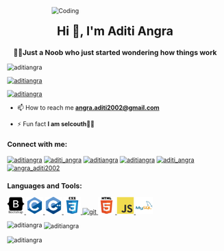 <img align="right" alt="Coding" width="400" src="https://camo.githubusercontent.com/6607041227d81f650340ff070cc2843518acad359b57e5bb054a9fb7127aa041/68747470733a2f2f63646e2e6472696262626c652e636f6d2f75736572732f323634363432332f73637265656e73686f74732f353530373139362f636f6d70757465722e676966" data-canonical-src="https://cdn.dribbble.com/users/2646423/screenshots/5507196/computer.gif" style="max-width: 100%;">
<h1 align="center">Hi 👋, I'm Aditi Angra</h1>
<h3 align="center">👩🏻Just a Noob who just started wondering how things work</h3>

<p align="left"> <img src="https://komarev.com/ghpvc/?username=aditiangra&label=Profile%20views&color=0e75b6&style=flat" alt="aditiangra" /> </p>

<p align="left"> <a href="https://github.com/ryo-ma/github-profile-trophy"><img src="https://github-profile-trophy.vercel.app/?username=aditiangra" alt="aditiangra" /></a> </p>

<p align="left"> <a href="https://twitter.com/aditiangra" target="blank"><img src="https://img.shields.io/twitter/follow/angraaditi?logo=twitter&style=for-the-badge" alt="aditiangra" /></a> </p>

- 📫 How to reach me **angra.aditi2002@gmail.com**

- ⚡ Fun fact **I am selcouth👸🏻**

<h3 align="left">Connect with me:</h3>
<p align="left">
<a href="https://codepen.io/aditiangra" target="blank"><img align="center" src="https://raw.githubusercontent.com/rahuldkjain/github-profile-readme-generator/master/src/images/icons/Social/codepen.svg" alt="aditiangra" height="30" width="40" /></a>
  <a href="https://instagram.com/aditi_angra_007" target="blank"><img align="center" src="https://raw.githubusercontent.com/rahuldkjain/github-profile-readme-generator/master/src/images/icons/Social/instagram.svg" alt="aditi_angra" height="30" width="40" /></a>
<a href="https://twitter.com/aditiangra" target="blank"><img align="center" src="https://raw.githubusercontent.com/rahuldkjain/github-profile-readme-generator/master/src/images/icons/Social/twitter.svg" alt="aditiangra" height="30" width="40" /></a>
<a href="https://linkedin.com/in/aditiangra" target="blank"><img align="center" src="https://raw.githubusercontent.com/rahuldkjain/github-profile-readme-generator/master/src/images/icons/Social/linked-in-alt.svg" alt="aditiangra" height="30" width="40" /></a>
<a href="https://www.codechef.com/users/aditi_angra" target="blank"><img align="center" src="https://cdn.jsdelivr.net/npm/simple-icons@3.1.0/icons/codechef.svg" alt="aditi_angra" height="30" width="40" /></a>
<a href="https://www.hackerrank.com/angra_aditi2002" target="blank"><img align="center" src="https://raw.githubusercontent.com/rahuldkjain/github-profile-readme-generator/master/src/images/icons/Social/hackerrank.svg" alt="angra_aditi2002" height="30" width="40" /></a>
</p>

<h3 align="left">Languages and Tools:</h3>
<p align="left"> <a href="https://getbootstrap.com" target="_blank"> <img src="https://raw.githubusercontent.com/devicons/devicon/master/icons/bootstrap/bootstrap-plain-wordmark.svg" alt="bootstrap" width="40" height="40"/> </a> <a href="https://www.cprogramming.com/" target="_blank"> <img src="https://raw.githubusercontent.com/devicons/devicon/master/icons/c/c-original.svg" alt="c" width="40" height="40"/> </a> <a href="https://www.w3schools.com/cpp/" target="_blank"> <img src="https://raw.githubusercontent.com/devicons/devicon/master/icons/cplusplus/cplusplus-original.svg" alt="cplusplus" width="40" height="40"/> </a> <a href="https://www.w3schools.com/css/" target="_blank"> <img src="https://raw.githubusercontent.com/devicons/devicon/master/icons/css3/css3-original-wordmark.svg" alt="css3" width="40" height="40"/> </a> <a href="https://git-scm.com/" target="_blank"> <img src="https://www.vectorlogo.zone/logos/git-scm/git-scm-icon.svg" alt="git" width="40" height="40"/> </a> <a href="https://www.w3.org/html/" target="_blank"> <img src="https://raw.githubusercontent.com/devicons/devicon/master/icons/html5/html5-original-wordmark.svg" alt="html5" width="40" height="40"/> </a> <a href="https://developer.mozilla.org/en-US/docs/Web/JavaScript" target="_blank"> <img src="https://raw.githubusercontent.com/devicons/devicon/master/icons/javascript/javascript-original.svg" alt="javascript" width="40" height="40"/> </a> <a href="https://www.mysql.com/" target="_blank"> <img src="https://raw.githubusercontent.com/devicons/devicon/master/icons/mysql/mysql-original-wordmark.svg" alt="mysql" width="40" height="40"/> </a> </p>

<p><img align="left" src="https://github-readme-stats.vercel.app/api/top-langs?username=aditiangra&show_icons=true&locale=en&layout=compact" alt="aditiangra" /></p>

<p>&nbsp;<img align="center" src="https://github-readme-stats.vercel.app/api?username=aditiangra&show_icons=true&locale=en" alt="aditiangra" /></p>

<p><img align="center" src="https://github-readme-streak-stats.herokuapp.com/?user=aditiangra&" alt="aditiangra" /></p>
